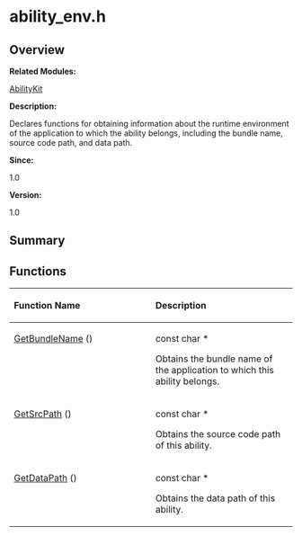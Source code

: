 # ability\_env.h<a name="ZH-CN_TOPIC_0000001054598119"></a>

## **Overview**<a name="section263775409093524"></a>

**Related Modules:**

[AbilityKit](AbilityKit.md)

**Description:**

Declares functions for obtaining information about the runtime environment of the application to which the ability belongs, including the bundle name, source code path, and data path. 

**Since:**

1.0

**Version:**

1.0

## **Summary**<a name="section173831114093524"></a>

## Functions<a name="func-members"></a>

<a name="table2045360820093524"></a>
<table><thead align="left"><tr id="row1594835159093524"><th class="cellrowborder" valign="top" width="50%" id="mcps1.1.3.1.1"><p id="p1261291382093524"><a name="p1261291382093524"></a><a name="p1261291382093524"></a>Function Name</p>
</th>
<th class="cellrowborder" valign="top" width="50%" id="mcps1.1.3.1.2"><p id="p2012599775093524"><a name="p2012599775093524"></a><a name="p2012599775093524"></a>Description</p>
</th>
</tr>
</thead>
<tbody><tr id="row274390902093524"><td class="cellrowborder" valign="top" width="50%" headers="mcps1.1.3.1.1 "><p id="p774414126093524"><a name="p774414126093524"></a><a name="p774414126093524"></a><a href="AbilityKit.md#gac893d7c01fabee34f80294e3e026c37d">GetBundleName</a> ()</p>
</td>
<td class="cellrowborder" valign="top" width="50%" headers="mcps1.1.3.1.2 "><p id="p216718655093524"><a name="p216718655093524"></a><a name="p216718655093524"></a>const char *&nbsp;</p>
<p id="p1107311738093524"><a name="p1107311738093524"></a><a name="p1107311738093524"></a>Obtains the bundle name of the application to which this ability belongs. </p>
</td>
</tr>
<tr id="row1632879157093524"><td class="cellrowborder" valign="top" width="50%" headers="mcps1.1.3.1.1 "><p id="p1508134515093524"><a name="p1508134515093524"></a><a name="p1508134515093524"></a><a href="AbilityKit.md#ga7cead123e67bea6db8a34c8ae100e6c5">GetSrcPath</a> ()</p>
</td>
<td class="cellrowborder" valign="top" width="50%" headers="mcps1.1.3.1.2 "><p id="p2130390705093524"><a name="p2130390705093524"></a><a name="p2130390705093524"></a>const char *&nbsp;</p>
<p id="p158574520093524"><a name="p158574520093524"></a><a name="p158574520093524"></a>Obtains the source code path of this ability. </p>
</td>
</tr>
<tr id="row568318275093524"><td class="cellrowborder" valign="top" width="50%" headers="mcps1.1.3.1.1 "><p id="p1282995364093524"><a name="p1282995364093524"></a><a name="p1282995364093524"></a><a href="AbilityKit.md#ga9be6a002714f3fb61b2335dd13ed9787">GetDataPath</a> ()</p>
</td>
<td class="cellrowborder" valign="top" width="50%" headers="mcps1.1.3.1.2 "><p id="p51609350093524"><a name="p51609350093524"></a><a name="p51609350093524"></a>const char *&nbsp;</p>
<p id="p815999612093524"><a name="p815999612093524"></a><a name="p815999612093524"></a>Obtains the data path of this ability. </p>
</td>
</tr>
</tbody>
</table>


